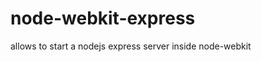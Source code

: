 node-webkit-express
===================

allows to start a nodejs express server inside node-webkit
